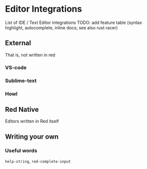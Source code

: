 # Editor Integrations

List of IDE / Text Editor integrations
TODO: add feature table (syntax highlight, autocomplete, inline docs; see also rust racer)

## External
That is, not written in red

### VS-code

### Sublime-text

### Howl

## Red Native

Editors written in Red itself

## Writing your own

### Useful words
`help-string`, `red-complete-input`
